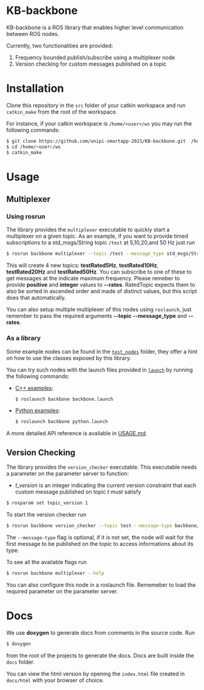 # KB-backbone
KB-backbone is a ROS library that enables higher level communication between ROS nodes.

Currently, two functionalities are provided:
1. Frequency bounded publish/subscribe using a multiplexer node
2. Version checking for custom messages published on a topic

# Installation
Clone this repository in the `src` folder of your catkin workspace and run `catkin_make` from the root of the workspace.

For instance, if your catkin workspace is `/home/<user>/ws` you may run the following commands:

```bash
$ git clone https://github.com/unipi-smartapp-2021/KB-backbone.git  /home/<user>/ws/src
$ cd /home/<user>/ws  
$ catkin_make
```

# Usage

## Multiplexer

### Using rosrun
The library provides the ```multiplexer``` executable to quickly start a multiplexer on a given topic. As an example, if you want to provide timed subscriptions to a std_msgs/String topic ```/test```  at 5,10,20,and 50 Hz just run
```bash
$ rosrun backbone multiplexer --topic /test --message_type std_msgs/String --rates 5 10 20 50
```
This will create 4 new topics: **testRated5Hz**, **testRated10Hz**, **testRated20Hz** and **testRated50Hz**. You can subscribe to one of these to get messages at the indicate maximum frequency. 
Please remeber to provide **positive** and **integer** values to **--rates**. RatedTopic expects them to also be sorted in ascended order and made of distinct values, but this script does that automatically.

You can also setup multiple multiplexer of this nodes using ```roslaunch```, just remember to pass the required arguments **--topic** **--message_type** and **--rates**.
### As a library
Some example nodes can be found in the [`test_nodes`](https://github.com/unipi-smartapp-2021/KB-backbone/tree/main/test_nodes) folder, they offer a hint on how to use the classes exposed by this library.

You can try such nodes with the launch files provided in [`launch`](https://github.com/unipi-smartapp-2021/KB-backbone/tree/main/launch) by running the following commands:

- [C++ examples](test_nodes/cpp):
    
    ```bash 
    $ roslaunch backbone backbone.launch
    ```
    
- [Python examples](test_nodes/python):
    
    ```bash 
    $ roslaunch backbone python.launch
    ```

A more detailed API reference is available in [USAGE.md](./USAGE.md).

## Version Checking
The library provides the  ```version_checker``` executable. This executable needs a  parameter on the parameter server to function:
-  *t_version* is an integer indicating the current version constraint that each custom message published on topic *t* must satisfy


```bash
$ rosparam set topic_version 1
```
To start the version checker run

```bash
$ rosrun backbone version_checker --topic test --message-type backbone/TestMsg
```
The ```--message-type``` flag is optional, if it is not set, the node will wait for the first message to be published on the topic to access informations about its type.

To see all the available flags run 
```bash
$ rosrun backbone multiplexer --help
```

You can also configure this node in a roslaunch file. Rememeber to load the required parameter on the parameter server.
# Docs

We use **doxygen** to generate docs from comments in the source code. Run 

```bash
$ doxygen
```

from the root of the projects to generate the docs. Docs are built inside the `docs` folder. 

You can view the html version by opening the `index.html` file created in `docs/html` with your browser of choice.
